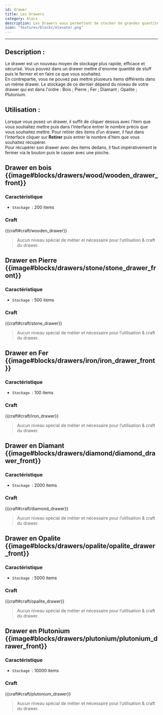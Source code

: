 ```yaml
---
id: drawer
title: Les Drawers
category: blocs
description: Les Drawers vous permettent de stocker de grandes quantités de stuff.  
icon: "textures/blocks/elevator.png"
---
```

___
## Description : 
Le drawer est un nouveau moyen de stockage plus rapide, efficace et sécurisé. Vous pouvez dans un drawer mettre d'enorme quantité de stuff puis le fermer et en faire ce que vous souhaitez.  
En contrepartie, vous ne pouvez pas mettre plusieurs items différents dans un même drawer. 
Le stockage de ce dernier dépend du niveau de votre drawer qui est dans l'ordre : Bois ; Pierre ; Fer ; Diamant ; Opalite ; Plutonium.
## Utilisation : 

Lorsque vous posez un drawer, il suffit de cliquer dessus avec l’item que vous souhaitez mettre puis dans l’interface entrer le nombre précis que vous souhaitez mettre.
Pour retirer des items d’un drawer, il faut dans l’interface cliquer sur **Retirer** puis entrer le nombre d’item que vous souhaitez récupérer.   
Pour récupérer son drawer avec des items dedans, il faut impérativement le fermer via le bouton puis le casser avec une pioche. 

## Drawer en bois {{image#blocks/drawers/wood/wooden_drawer_front}}

### Caractéristique

- ``Stockage ``: 200 items 

### Craft 

{{craft#craft/wooden_drawer}} 
> Aucun niveau spécial de métier et nécessaire pour l’utilisation & craft du drawer.

## Drawer en Pierre {{image#blocks/drawers/stone/stone_drawer_front}}

### Caractéristique

- ``Stockage ``: 500 items 

### Craft 

{{craft#craft/stone_drawer}}
> Aucun niveau spécial de métier et nécessaire pour l’utilisation & craft du drawer. 

## Drawer en Fer {{image#blocks/drawers/iron/iron_drawer_front}}

### Caractéristique

- ``Stockage ``: 100 items 

### Craft 

{{craft#craft/iron_drawer}}
> Aucun niveau spécial de métier et nécessaire pour l’utilisation & craft du drawer. 

## Drawer en Diamant {{image#blocks/drawers/diamond/diamond_drawer_front}}

### Caractéristique

- ``Stockage ``: 2000 items 

### Craft 

{{craft#craft/diamond_drawer}} 
> Aucun niveau spécial de métier et nécessaire pour l’utilisation & craft du drawer.

## Drawer en Opalite {{image#blocks/drawers/opalite/opalite_drawer_front}}

### Caractéristique

- ``Stockage ``: 5000 items 

### Craft 

{{craft#craft/opalite_drawer}} 
> Aucun niveau spécial de métier et nécessaire pour l’utilisation & craft du drawer.

## Drawer en Plutonium {{image#blocks/drawers/plutonium/plutonium_drawer_front}}

### Caractéristique

- ``Stockage ``: 10000 items 

### Craft 

{{craft#craft/plutonium_drawer}} 
> Aucun niveau spécial de métier et nécessaire pour l’utilisation & craft du drawer.
